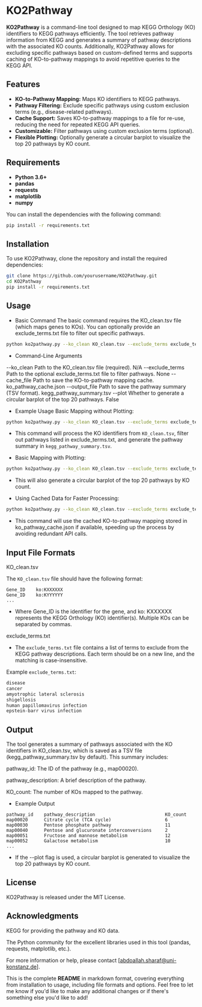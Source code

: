 # KO2Pathway

**KO2Pathway** is a command-line tool designed to map KEGG Orthology (KO) identifiers to KEGG pathways efficiently. The tool retrieves pathway information from KEGG and generates a summary of pathway descriptions with the associated KO counts. Additionally, KO2Pathway allows for excluding specific pathways based on custom-defined terms and supports caching of KO-to-pathway mappings to avoid repetitive queries to the KEGG API.

## Features
- **KO-to-Pathway Mapping:** Maps KO identifiers to KEGG pathways.
- **Pathway Filtering:** Exclude specific pathways using custom exclusion terms (e.g., disease-related pathways).
- **Cache Support:** Saves KO-to-pathway mappings to a file for re-use, reducing the need for repeated KEGG API queries.
- **Customizable:** Filter pathways using custom exclusion terms (optional).
- **Flexible Plotting:** Optionally generate a circular barplot to visualize the top 20 pathways by KO count.

## Requirements

- **Python 3.6+**
- **pandas**
- **requests**
- **matplotlib**
- **numpy**

You can install the dependencies with the following command:

```bash
pip install -r requirements.txt
````

## Installation

To use KO2Pathway, clone the repository and install the required dependencies:

````bash
git clone https://github.com/yourusername/KO2Pathway.git
cd KO2Pathway
pip install -r requirements.txt
````

## Usage

- Basic Command
The basic command requires the KO_clean.tsv file (which maps genes to KOs). You can optionally provide an exclude_terms.txt file to filter out specific pathways.

````bash
python ko2pathway.py --ko_clean KO_clean.tsv --exclude_terms exclude_terms.txt
````
- Command-Line Arguments

--ko_clean	Path to the KO_clean.tsv file (required).	N/A
--exclude_terms	Path to the optional exclude_terms.txt file to filter pathways.	None
--cache_file	Path to save the KO-to-pathway mapping cache.	ko_pathway_cache.json
--output_file	Path to save the pathway summary (TSV format).	kegg_pathway_summary.tsv
--plot	Whether to generate a circular barplot of the top 20 pathways.	False

- Example Usage
Basic Mapping without Plotting:

````bash
python ko2pathway.py --ko_clean KO_clean.tsv --exclude_terms exclude_terms.txt --output_file kegg_pathway_summary.tsv
````
- This command will process the KO identifiers from ```KO_clean.tsv```, filter out pathways listed in exclude_terms.txt, and generate the pathway summary in ```kegg_pathway_summary.tsv```.

- Basic Mapping with Plotting:

````bash
python ko2pathway.py --ko_clean KO_clean.tsv --exclude_terms exclude_terms.txt --output_file kegg_pathway_summary.tsv --plot True
````
- This will also generate a circular barplot of the top 20 pathways by KO count.

- Using Cached Data for Faster Processing:

````bash
python ko2pathway.py --ko_clean KO_clean.tsv --exclude_terms exclude_terms.txt --output_file kegg_pathway_summary.tsv --cache_file ko_pathway_cache.json
````
- This command will use the cached KO-to-pathway mapping stored in ko_pathway_cache.json if available, speeding up the process by avoiding redundant API calls.

## Input File Formats

KO_clean.tsv

The ```KO_clean.tsv``` file should have the following format:

````python-repl
Gene_ID    ko:KXXXXXX
Gene_ID    ko:KYYYYYY
...
````
- Where Gene_ID is the identifier for the gene, and ko: KXXXXXX represents the KEGG Orthology (KO) identifier(s). Multiple KOs can be separated by commas.

exclude_terms.txt

- The ```exclude_terms.txt``` file contains a list of terms to exclude from the KEGG pathway descriptions. Each term should be on a new line, and the matching is case-insensitive.

Example ```exclude_terms.txt```:

````sql
disease
cancer
amyotrophic lateral sclerosis
shigellosis
human papillomavirus infection
epstein-barr virus infection
````
## Output
The tool generates a summary of pathways associated with the KO identifiers in KO_clean.tsv, which is saved as a TSV file (kegg_pathway_summary.tsv by default). This summary includes:

pathway_id: The ID of the pathway (e.g., map00020).

pathway_description: A brief description of the pathway.

KO_count: The number of KOs mapped to the pathway.

- Example Output

````python-repl
pathway_id    pathway_description                          KO_count
map00020      Citrate cycle (TCA cycle)                    6
map00030      Pentose phosphate pathway                    11
map00040      Pentose and glucuronate interconversions     2
map00051      Fructose and mannose metabolism              12
map00052      Galactose metabolism                         10
...
````
- If the --plot flag is used, a circular barplot is generated to visualize the top 20 pathways by KO count.

## License
KO2Pathway is released under the MIT License.

## Acknowledgments
KEGG for providing the pathway and KO data.

The Python community for the excellent libraries used in this tool (pandas, requests, matplotlib, etc.).

For more information or help, please contact [abdoallah.sharaf@uni-konstanz.de].


This is the complete **README** in markdown format, covering everything from installation to usage, including file formats and options. Feel free to let me know if you'd like to make any additional changes or if there's something else you'd like to add!















